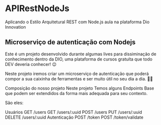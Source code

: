 # APIRestNodeJs
Aplicando o Estilo Arquitetural REST com Node.js aula na plataforma Dio Innovation

## Microserviço de autenticação com Nodejs
Este é um projeto desenvolvido durante algumas lives para dissiminação de conhecimento dentro da DIO, uma plataforma de cursos gratuíta que todo DEV deveria conhecer! 😉

Neste projeto iremos criar um microserviço de autenticação que poderá compor a sua caixinha de ferramentas e ser muito útil no seu dia a dia. 🔨🔧

Composição do nosso projeto
Neste projeto Temos alguns Endpoints Base que podem ser extendidos da forma mais adequada para seu contexto.

São eles:

Usuários
GET /users
GET /users/:uuid
POST /users
PUT /users/:uuid
DELETE /users/:uuid
Autenticação
POST /token
POST /token/validate
